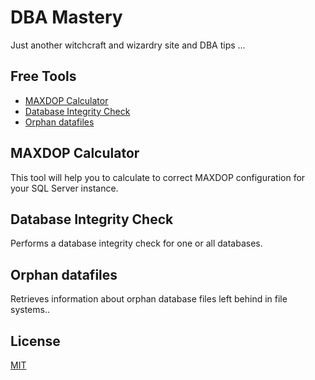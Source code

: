 # DBA Mastery 
Just another witchcraft and wizardry site and DBA tips ...

## Free Tools
- [MAXDOP Calculator](#maxdop)
- [Database Integrity Check](#checkintegrity)
- [Orphan datafiles](#checkintegrity)
 
## MAXDOP Calculator
This tool will help you to calculate to correct MAXDOP configuration for your SQL Server instance.

## Database Integrity Check
Performs a database integrity check for one or all databases.

## Orphan datafiles
Retrieves information about orphan database files left behind in file systems..

## License
[MIT](/LICENSE.md)
